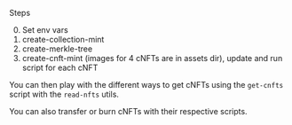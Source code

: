 Steps

0. Set env vars
0. create-collection-mint
0. create-merkle-tree
0. create-cnft-mint (images for 4 cNFTs are in assets dir), update and run script for each cNFT
  
You can then play with the different ways to get cNFTs using the `get-cnfts` script with the `read-nfts` utils.

You can also transfer or burn cNFTs with their respective scripts.